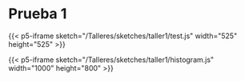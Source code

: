 
# Prueba 1

{{< p5-iframe sketch="/Talleres/sketches/taller1/test.js" width="525" height="525" >}}

{{< p5-iframe sketch="/Talleres/sketches/taller1/histogram.js" width="1000" height="800" >}}